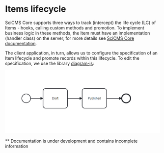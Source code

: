 # Items lifecycle

SciCMS Core supports three ways to track (intercept) the life cycle (LC) of Items - hooks, calling custom methods and promotion.
To implement business logic in these methods, the Item must have an implementation (handler class) on the server, for more details see [SciCMS Core documentation](https://github.com/borisblack/scicms-core/blob/main/docs/ru/lifecycle.md "Items lifecycle").

The client application, in turn, allows us to configure the specification of an Item lifecycle and promote records within this lifecycle.
To edit the specification, we use the library [diagram-js](https://github.com/bpmn-io/diagram-js):

![Item Lifecycle Specification](/docs/img/lifecycle.png "Item Lifecycle Specification")

** Documentation is under development and contains incomplete information